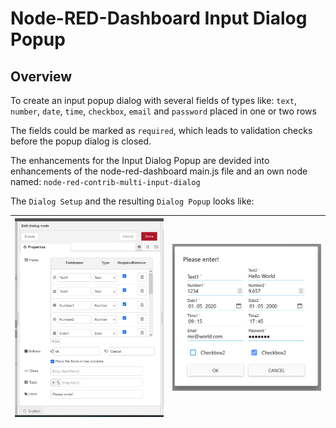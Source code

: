 # Node-RED-Dashboard Input Dialog Popup



## Overview

To create an input popup dialog  with several fields of types like:  `text`, `number`, `date`, `time`, `checkbox`, `email` and `password`  placed in one or two rows

The fields could be marked as `required`, which leads to validation checks before the popup dialog is closed.

The enhancements for the Input Dialog Popup are devided into enhancements of the node-red-dashboard main.js file and an own node named:  `node-red-contrib-multi-input-dialog`

The  `Dialog Setup`  and the resulting   `Dialog Popup`   looks like:



|             <img src="./src/DialogSetup.png" width="250">        |          <img src="./src/DialogPopup.png" width="250">           |
|------------|-------------| 


